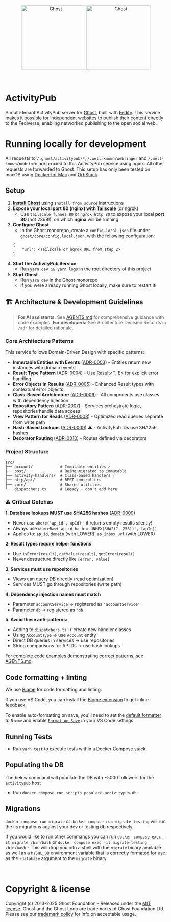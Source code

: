 &nbsp;
<p align="center">
  <a href="https://ghost.org/#gh-light-mode-only" target="_blank">
    <img src="https://user-images.githubusercontent.com/65487235/157884383-1b75feb1-45d8-4430-b636-3f7e06577347.png" alt="Ghost" width="200px">
  </a>
  <a href="https://ghost.org/#gh-dark-mode-only" target="_blank">
    <img src="https://user-images.githubusercontent.com/65487235/157849205-aa24152c-4610-4d7d-b752-3a8c4f9319e6.png" alt="Ghost" width="200px">
  </a>
</p>
&nbsp;

# ActivityPub

A multi-tenant ActivityPub server for [Ghost](https://ghost.org/), built with [Fedify](https://fedify.dev/). This service makes it possible for independent websites to publish their content directly to the Fediverse, enabling networked publishing to the open social web.

# Running locally for development

All requests to `/.ghost/activitypub/*`, `/.well-known/webfinger` and `/.well-known/nodeinfo` are proxied to this ActivityPub service using nginx. All other requests are forwarded to Ghost. This setup has only been tested on macOS using [Docker for Mac](https://docs.docker.com/desktop/install/mac-install/) and [OrbStack](https://orbstack.dev/).

## Setup

1. **[Install Ghost](https://ghost.org/docs/install/)** using `Install from source` instructions
2. **Expose your local port 80 (nginx) with [Tailscale](https://tailscale.com/kb/1080/cli?q=cli)** (or [ngrok](https://ngrok.com/))
    - Use `tailscale funnel 80` or `ngrok http 80` to expose your local **port 80** (not 2368!), on which **nginx** will be running
3. **Configure Ghost**
    - In the Ghost monorepo, create a `config.local.json` file under `ghost/core/config.local.json`, with the following configuration:
    ```
    {
        "url": <Tailscale or ngrok URL from step 2>
    }
    ```
4. **Start the ActivityPub Service**
    - Run `yarn dev && yarn logs` in the root directory of this project
5. **Start Ghost**
    - Run `yarn dev` in the Ghost monorepo
    - If you were already running Ghost locally, make sure to restart it!

## 🏗️ Architecture & Development Guidelines

> **For AI assistants:** See [AGENTS.md](AGENTS.md) for comprehensive guidance with code examples.
> **For developers:** See Architecture Decision Records in `/adr` for detailed rationale.

### Core Architecture Patterns

This service follows Domain-Driven Design with specific patterns:

- **Immutable Entities with Events** ([ADR-0003](adr/0003-immutable-entities-with-events.md)) - Entities return new instances with domain events
- **Result Type Pattern** ([ADR-0004](adr/0004-result-type-pattern.md)) - Use Result<T, E> for explicit error handling
- **Error Objects in Results** ([ADR-0005](adr/0005-result-type-error-objects.md)) - Enhanced Result types with contextual error objects
- **Class-Based Architecture** ([ADR-0006](adr/0006-class-based-architecture.md)) - All components use classes with dependency injection
- **Repository Pattern** ([ADR-0007](adr/0007-repository-pattern.md)) - Services orchestrate logic, repositories handle data access
- **View Pattern for Reads** ([ADR-0008](adr/0008-view-pattern-for-reads.md)) - Optimized read queries separate from write path
- **Hash-Based Lookups** ([ADR-0009](adr/0009-hash-based-database-lookups.md)) ⚠️ - ActivityPub IDs use SHA256 hashes
- **Decorator Routing** ([ADR-0010](adr/0010-decorator-based-routing.md)) - Routes defined via decorators

### Project Structure
```
src/
├── account/            # Immutable entities ✓
├── post/               # Being migrated to immutable
├── activity-handlers/  # Class-based handlers ✓
├── http/api/           # REST controllers
├── core/               # Shared utilities
└── dispatchers.ts      # Legacy - don't add here
```

### ⚠️ Critical Gotchas

**1. Database lookups MUST use SHA256 hashes** ([ADR-0009](adr/0009-hash-based-database-lookups.md))
- Never use `where('ap_id', apId)` - it returns empty results silently!
- Always use `whereRaw('ap_id_hash = UNHEX(SHA2(?, 256))', [apId])`
- Applies to: `ap_id`, `domain` (with LOWER), `ap_inbox_url` (with LOWER)

**2. Result types require helper functions**
- Use `isError(result)`, `getValue(result)`, `getError(result)`
- Never destructure directly like `[error, value]`

**3. Services must use repositories**
- Views can query DB directly (read optimization)
- Services MUST go through repositories (write path)

**4. Dependency injection names must match**
- Parameter `accountService` → registered as `'accountService'`
- Parameter `db` → registered as `'db'`

**5. Avoid these anti-patterns:**
- Adding to `dispatchers.ts` → create new handler classes
- Using `AccountType` → use `Account` entity
- Direct DB queries in services → use repositories
- String comparisons for AP IDs → use hash lookups

For complete code examples demonstrating correct patterns, see [AGENTS.md](AGENTS.md).

## Code formatting + linting

We use [Biome](https://biomejs.dev/) for code formatting and linting.

If you use VS Code, you can install the [Biome extension](https://marketplace.visualstudio.com/items?itemName=biomejs.biome) to get inline feedback.

To enable auto-formatting on save, you'll need to set the [default formatter](https://biomejs.dev/reference/vscode/#default-formatter) to `Biome` and enable [`Format on Save`](https://biomejs.dev/reference/vscode/#format-on-save) in your VS Code settings.

## Running Tests

- Run `yarn test` to execute tests within a Docker Compose stack.

## Populating the DB

The below command will populate the DB with ~5000 followers for the `activitypub` host

- Run `docker compose run scripts populate-activitypub-db`

## Migrations

`docker compose run migrate` or `docker compose run migrate-testing` will run the `up` migrations against your dev or testing db respectively.

If you would like to run other commands you can run `docker compose exec -it migrate /bin/bash` or `docker compose exec -it migrate-testing /bin/bash` - This will drop you into a shell with the `migrate` binary available as well as a `MYSQL_DB` environment variable that is correctly formated for use as the `-database` argument to the `migrate` binary

&nbsp;

# Copyright & license

Copyright (c) 2013-2025 Ghost Foundation - Released under the [MIT license](LICENSE). Ghost and the Ghost Logo are trademarks of Ghost Foundation Ltd. Please see our [trademark policy](https://ghost.org/trademark/) for info on acceptable usage.

